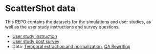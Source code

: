 # ScatterShot data

This REPO contains the datasets for the simulations and user studies, as well as the user study instructions and survey questions.

- [User study instruction](http://htmlpreview.github.io/?https://github.com/incognitosubmit/scattershot/blob/master/user_study_full_instruction.html)
- [User study post survey](./master/post-study-survey.pdf)
- Data: [Temporal extraction and normalization](./temporal.json), [QA Rewriting](./qa.json)
